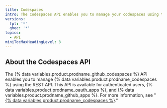 ```yaml
---
title: Codespaces
intro: The Codespaces API enables you to manage your codespaces using the REST API.
versions:
  fpt: '*'
  ghec: '*'
topics:
  - API
miniTocMaxHeadingLevel: 3
---
```


## About the Codespaces API

The {% data variables.product.prodname_github_codespaces %} API enables you to manage {% data variables.product.prodname_codespaces %} using the REST API. This API is available for authenticated users, {% data variables.product.prodname_oauth_apps %}, and {% data variables.product.prodname_github_apps %}. For more information, see "[{% data variables.product.prodname_codespaces %}](/codespaces)."
